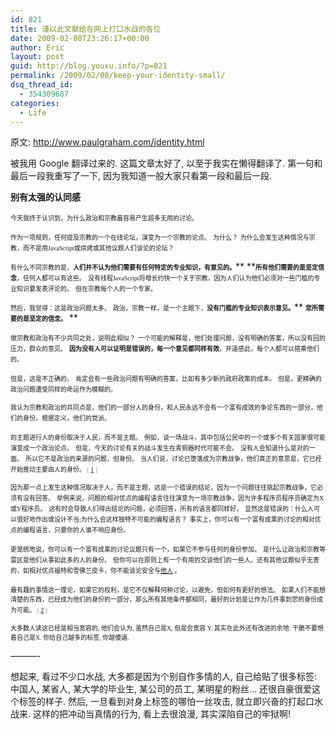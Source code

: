 ```yaml
---
id: 821
title: 谨以此文献给在网上打口水战的各位
date: 2009-02-08T23:26:17+00:00
author: Eric
layout: post
guid: http://blog.youxu.info/?p=821
permalink: /2009/02/08/keep-your-identity-small/
dsq_thread_id:
  - 354309687
categories:
  - Life
---
```

原文: http://www.paulgraham.com/identity.html

被我用 Google 翻译过来的. 这篇文章太好了, 以至于我实在懒得翻译了. 第一句和最后一段我重写了一下, 因为我知道一般大家只看第一段和最后一段. 

**别有太强的认同感**

<span onmouseover="_tipon(this)" onmouseout="_tipoff()"><span style="font-family: verdana; font-size: x-small;">今天我终于认识到，为什么政治和宗教最容易产生超多无用的讨论。</span></span> 

<span onmouseover="_tipon(this)" onmouseout="_tipoff()"><span style="font-family: verdana; font-size: x-small;">作为一项规则，任何提及宗教的一个在线论坛，演变为一个宗教的论点。</span></span> <span onmouseover="_tipon(this)" onmouseout="_tipoff()"><span style="font-family: verdana; font-size: x-small;">为什么？</span></span> <span onmouseover="_tipon(this)" onmouseout="_tipoff()"><span style="font-family: verdana; font-size: x-small;">为什么会发生这种情况与宗教，而不是用JavaScript或烘烤或其他议题人们谈论的论坛？</span></span> 

<span onmouseover="_tipon(this)" onmouseout="_tipoff()"><span style="font-family: verdana; font-size: x-small;">有什么不同宗教的是，<strong>人们并不认为他们需要有任何特定的专业知识，有意见的。</strong></span></span>** **<span onmouseover="_tipon(this)" onmouseout="_tipoff()"><span style="font-family: verdana; font-size: x-small;"><strong>所有他们需要的是坚定信念</strong>，任何人都可以有这些。</span></span> <span onmouseover="_tipon(this)" onmouseout="_tipoff()"><span style="font-family: verdana; font-size: x-small;">没有线程JavaScript将增长约快一个关于宗教，因为人们认为他们必须对一些门槛的专业知识要发表评论的。</span></span> <span onmouseover="_tipon(this)" onmouseout="_tipoff()"><span style="font-family: verdana; font-size: x-small;">但在宗教每个人的一个专家。</span></span> 

<span onmouseover="_tipon(this)" onmouseout="_tipoff()"><span style="font-family: verdana; font-size: x-small;">然后，我觉得：这是政治问题太多。</span></span> <span onmouseover="_tipon(this)" onmouseout="_tipoff()"><span style="font-family: verdana; font-size: x-small;">政治，宗教一样，是一个主题下，<strong>没有门槛的专业知识表示意见。</strong></span></span>** **<span onmouseover="_tipon(this)" onmouseout="_tipoff()"><span style="font-family: verdana; font-size: x-small;"><strong>您所需要的是坚定的信念。</strong></span></span>** **

<span onmouseover="_tipon(this)" onmouseout="_tipoff()"><span style="font-family: verdana; font-size: x-small;">做宗教和政治有不少共同之处，说明此相似？</span></span> <span onmouseover="_tipon(this)" onmouseout="_tipoff()"><span style="font-family: verdana; font-size: x-small;">一个可能的解释是，他们处理问题，没有明确的答案，所以没有回的压力，群众的意见。</span></span> <span onmouseover="_tipon(this)" onmouseout="_tipoff()"><span style="font-family: verdana; font-size: x-small;"><strong>因为没有人可以证明是错误的，每一个意见都同样有效</strong>，并遥感此，每个人都可以搭乘他们的。</span></span> 

<span onmouseover="_tipon(this)" onmouseout="_tipoff()"><span style="font-family: verdana; font-size: x-small;">但是，这是不正确的。</span></span> <span onmouseover="_tipon(this)" onmouseout="_tipoff()"><span style="font-family: verdana; font-size: x-small;">肯定会有一些政治问题有明确的答案，比如有多少新的政府政策的成本。</span></span> <span onmouseover="_tipon(this)" onmouseout="_tipoff()"><span style="font-family: verdana; font-size: x-small;">但是，更精确的政治问题遭受同样的命运作为模糊的。</span></span> 

<span onmouseover="_tipon(this)" onmouseout="_tipoff()"><span style="font-family: verdana; font-size: x-small;">我认为宗教和政治的共同点是，他们的一部分人的身份，和人民永远不会有一个富有成效的争论东西的一部分，他们的身份。根据定义，他们的党派。</span></span> 

<span onmouseover="_tipon(this)" onmouseout="_tipoff()"><span style="font-family: verdana; font-size: x-small;">的主题进行人的身份取决于人民，而不是主题。</span></span> <span onmouseover="_tipon(this)" onmouseout="_tipoff()"><span style="font-family: verdana; font-size: x-small;">例如，谈一场战斗，其中包括公民中的一个或多个有关国家很可能演变成一个政治论点。</span></span> <span onmouseover="_tipon(this)" onmouseout="_tipoff()"><span style="font-family: verdana; font-size: x-small;">但是，今天的讨论有关的战斗发生在青铜器时代可能不会。</span></span> <span onmouseover="_tipon(this)" onmouseout="_tipoff()"><span style="font-family: verdana; font-size: x-small;">没有人会知道什么是对的一面。</span></span> <span onmouseover="_tipon(this)" onmouseout="_tipoff()"><span style="font-family: verdana; font-size: x-small;">所以它不是政治的来源的问题，但身份。</span></span> <span onmouseover="_tipon(this)" onmouseout="_tipoff()"><span style="font-family: verdana; font-size: x-small;">当人们说，讨论已堕落成为宗教战争，他们真正的意思是，它已经开始推动主要由人的身份。 <span style="color: #999999;">[ <a href="http://74.125.95.100/translate_c?hl=en&langpair=en%7Czh-CN&u=http://www.paulgraham.com/identity.html&tbb=1&usg=ALkJrhjEZNqhnbx_x7iVsaXx3_lprHp4iA#f1n">1</a> ]</span></span></span> 

<span onmouseover="_tipon(this)" onmouseout="_tipoff()"><span style="font-family: verdana; font-size: x-small;">因为那一点上发生这种情况取决于人，而不是主题，这是一个错误的结论，因为一个问题往往挑起宗教战争，它必须有没有回答。</span></span> <span onmouseover="_tipon(this)" onmouseout="_tipoff()"><span style="font-family: verdana; font-size: x-small;">举例来说，问题的相对优点的编程语言往往演变为一场宗教战争，因为许多程序员程序员确定为X或Y程序员。</span></span> <span onmouseover="_tipon(this)" onmouseout="_tipoff()"><span style="font-family: verdana; font-size: x-small;">这有时会导致人们得出结论的问题，必须回答，所有的语言都同样好。</span></span> <span onmouseover="_tipon(this)" onmouseout="_tipoff()"><span style="font-family: verdana; font-size: x-small;">显然这是错误的：什么人可以很好地作出或设计不当;为什么会这样独特不可能的编程语言？</span></span> <span onmouseover="_tipon(this)" onmouseout="_tipoff()"><span style="font-family: verdana; font-size: x-small;">事实上，你可以有一个富有成果的讨论的相对优点的编程语言，只要你的人谁不响应身份。</span></span> 

<span onmouseover="_tipon(this)" onmouseout="_tipoff()"><span style="font-family: verdana; font-size: x-small;">更笼统地说，你可以有一个富有成果的讨论议题只有一个，如果它不参与任何的身份参加。</span></span> <span onmouseover="_tipon(this)" onmouseout="_tipoff()"><span style="font-family: verdana; font-size: x-small;">是什么让政治和宗教等雷区是他们从事如此多的人的身份。</span></span> <span onmouseover="_tipon(this)" onmouseout="_tipoff()"><span style="font-family: verdana; font-size: x-small;">但你可以在原则上有一个有用的交谈他们的一些人。还有其他议题似乎无害的，如相对优点福特和雪佛兰皮卡，你不能谈论安全与<a href="http://74.125.95.100/translate_c?hl=en&langpair=en%7Czh-CN&u=http://www.theledger.com/apps/pbcs.dll/article%3FAID%3D/20060418/NEWS/604180378/1039&tbb=1&usg=ALkJrhgPiSNwDpc6XDr92uFHGiFJFGI46w">他人</a> 。</span></span> 

<span onmouseover="_tipon(this)" onmouseout="_tipoff()"><span style="font-family: verdana; font-size: x-small;">最有趣的事情这一理论，如果它的权利，是它不仅解释何种讨论，以避免，但如何有更好的想法。</span></span> <span onmouseover="_tipon(this)" onmouseout="_tipoff()"><span style="font-family: verdana; font-size: x-small;">如果人们不能想清楚的东西，已经成为他们的身份的一部分，那么所有其他条件都相同，最好的计划是让作为几件事到您的身份成为可能。 <span style="color: #999999;">[ <a href="http://74.125.95.100/translate_c?hl=en&langpair=en%7Czh-CN&u=http://www.paulgraham.com/identity.html&tbb=1&usg=ALkJrhjEZNqhnbx_x7iVsaXx3_lprHp4iA#f2n">2</a> ]</span></span></span> 

<span onmouseover="_tipon(this)" onmouseout="_tipoff()"><span style="font-family: verdana; font-size: x-small;">大多数人读这已经是相当宽容的, 他们会认为, 虽然自己是X, 但是会宽容 Y. 其实在此</span></span><span onmouseover="_tipon(this)" onmouseout="_tipoff()"><span style="font-family: verdana; font-size: x-small;">外还有改进的余地: 干脆不要想着自己是X. 你给自己越多的标签, 你越傻逼.</span></span>

&#8212;&#8212;&#8212;-

想起来, 看过不少口水战, 大多都是因为个别自作多情的人, 自己给贴了很多标签: 中国人, 某省人, 某大学的毕业生, 某公司的员工, 某明星的粉丝&#8230; 还很自豪很爱这个标签的样子. 然后, 一旦看到对身上标签的哪怕一丝攻击, 就立即兴奋的打起口水战来. 这样的把冲动当真情的行为, 看上去很浪漫, 其实深陷自己的牢狱啊!